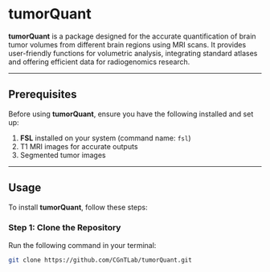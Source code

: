 # tumorQuant

**tumorQuant** is a package designed for the accurate quantification of brain tumor volumes from different brain regions using MRI scans. It provides user-friendly functions for volumetric analysis, integrating standard atlases and offering efficient data for radiogenomics research.

---

## Prerequisites

Before using **tumorQuant**, ensure you have the following installed and set up:

1. **FSL** installed on your system (command name: `fsl`)
2. T1 MRI images for accurate outputs
3. Segmented tumor images

---

## Usage

To install **tumorQuant**, follow these steps:

### Step 1: Clone the Repository

Run the following command in your terminal:

```bash
git clone https://github.com/CGnTLab/tumorQuant.git
